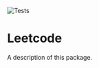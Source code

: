 ![Tests](https://github.com/renekann/leetcode/actions/workflows/tests.yml/badge.svg)

# Leetcode

A description of this package.
